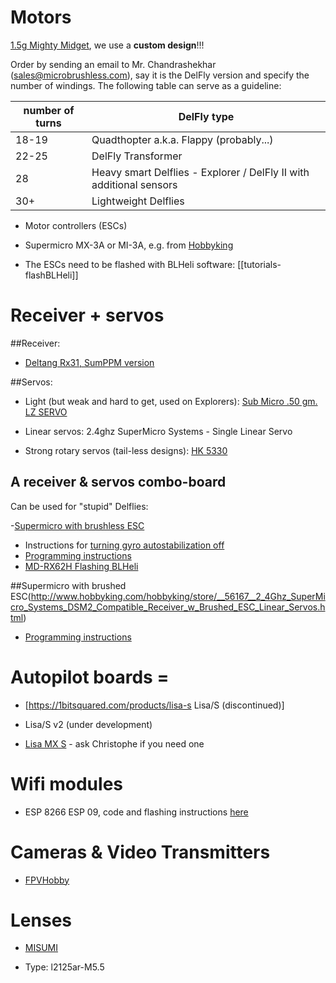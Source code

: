 # Motors

[1.5g Mighty Midget](http://microbrushless.com/products/micro-uav-propulsion/1-5gm-mighty-midget-motors/), we use a **custom design**!!!

Order by sending an email to Mr. Chandrashekhar (sales@microbrushless.com), say it is the DelFly version and specify the number of windings. The following table can serve as a guideline:

| number of turns | DelFly type |
| --- | --- |
| 18-19 | Quadthopter a.k.a. Flappy (probably...) |
| 22-25 | DelFly Transformer |
| 28 | Heavy smart Delflies - Explorer / DelFly II with additional sensors |
| 30+ | Lightweight Delflies |



* Motor controllers (ESCs)

 - Supermicro MX-3A or MI-3A, e.g. from [Hobbyking](http://www.hobbyking.com/hobbyking/store/__44697__SuperMicro_Systems_Brushless_ESC_3A_Mi_3A.html)

 - The ESCs need to be flashed with BLHeli software: [[tutorials-flashBLHeli]]

# Receiver + servos

##Receiver:

 - [Deltang Rx31, SumPPM version](http://www.deltang.co.uk/rx31b.htm)

##Servos:

- Light (but weak and hard to get, used on Explorers): [Sub  Micro  .50 gm.  LZ    SERVO](http://microflierradio.com/UltraSubMicroServos.html)  

- Linear servos: 2.4ghz SuperMicro Systems - Single Linear Servo

- Strong rotary servos (tail-less designs): [HK 5330](https://hobbyking.com/en_us/hobbykingtm-hk-5330-ultra-micro-digital-servo-0-17kg-0-04sec-1-9g.html?___store=en_us)

## A receiver & servos combo-board

Can be used for "stupid" Delflies:

 -[Supermicro with brushless ESC](http://www.hobbyking.com/hobbyking/store/__56166__2_4Ghz_SuperMicro_Systems_DSM2_Compatible_Receiver_w_Brushless_ESC_Linear_Servos.html)

- Instructions for [turning gyro autostabilization off](https://svn.lr.tudelft.nl/trac/MAVLAB/attachment/wiki/delflyEquipment/Turning_stabilization_off.txt)
- [Programming instructions](http://www.hobbyking.com/hobbyking/store/uploads/454997728X86361X35.pdf)
- [MD-RX62H Flashing BLHeli](https://svn.lr.tudelft.nl/trac/MAVLAB/wiki/electronics/MDRX62H)

##Supermicro with brushed ESC(http://www.hobbyking.com/hobbyking/store/__56167__2_4Ghz_SuperMicro_Systems_DSM2_Compatible_Receiver_w_Brushed_ESC_Linear_Servos.html)

- [Programming instructions](http://www.hobbyking.com/hobbyking/store/uploads/213817245X103718X6.pdf)


# Autopilot boards =

 - [https://1bitsquared.com/products/lisa-s Lisa/S (discontinued)]

 - Lisa/S v2 (under development)

 - [Lisa MX S](https://wiki.paparazziuav.org/wiki/Lisa/MXS_v1.0) - ask Christophe if you need one

# Wifi modules

- ESP 8266 ESP 09, code and flashing instructions [here](https://github.com/paparazzi/esp8266_udp_firmware/tree/master)

# Cameras & Video Transmitters

 - [FPVHobby](http://www.fpvhobby.com/)

# Lenses

 - [MISUMI](http://www.misumi.com.tw/)

 - Type: l2125ar-M5.5
